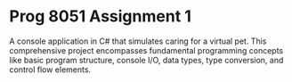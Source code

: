 # Prog 8051 Assignment 1

A console application in C# that simulates caring for a virtual pet. This comprehensive
project encompasses fundamental programming concepts like basic program structure, console
I/O, data types, type conversion, and control flow elements.